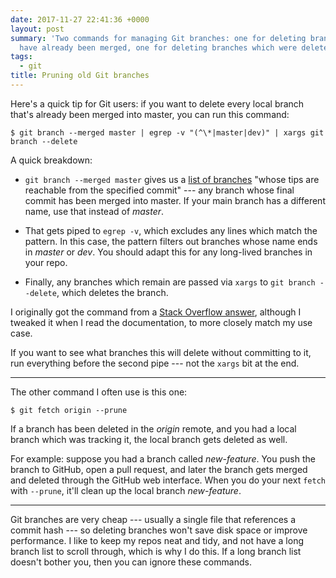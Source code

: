 ```yaml
---
date: 2017-11-27 22:41:36 +0000
layout: post
summary: 'Two commands for managing Git branches: one for deleting branches which
  have already been merged, one for deleting branches which were deleted on a remote.'
tags:
  - git
title: Pruning old Git branches
---
```


Here's a quick tip for Git users: if you want to delete every local branch that's already been merged into master, you can run this command:

```console
$ git branch --merged master | egrep -v "(^\*|master|dev)" | xargs git branch --delete
```

A quick breakdown:

*   `git branch --merged master` gives us a [list of branches][branch] "whose tips are reachable from the specified commit" --- any branch whose final commit has been merged into master.
    If your main branch has a different name, use that instead of _master_.

*   That gets piped to `egrep -v`, which excludes any lines which match the pattern.
    In this case, the pattern filters out branches whose name ends in _master_ or _dev_.
    You should adapt this for any long-lived branches in your repo.

*   Finally, any branches which remain are passed via `xargs` to `git branch --delete`, which deletes the branch.

I originally got the command from a [Stack Overflow answer][so], although I tweaked it when I read the documentation, to more closely match my use case.

If you want to see what branches this will delete without committing to it, run everything before the second pipe --- not the `xargs` bit at the end.

[so]: https://stackoverflow.com/a/6127884/1558022
[branch]: https://git-scm.com/docs/git-branch

---

The other command I often use is this one:

```console
$ git fetch origin --prune
```

If a branch has been deleted in the _origin_ remote, and you had a local branch which was tracking it, the local branch gets deleted as well.

For example: suppose you had a branch called _new-feature_.
You push the branch to GitHub, open a pull request, and later the branch gets merged and deleted through the GitHub web interface.
When you do your next `fetch` with `--prune`, it'll clean up the local branch _new-feature_.

---

Git branches are very cheap --- usually a single file that references a commit hash --- so deleting branches won't save disk space or improve performance.
I like to keep my repos neat and tidy, and not have a long branch list to scroll through, which is why I do this.
If a long branch list doesn't bother you, then you can ignore these commands.